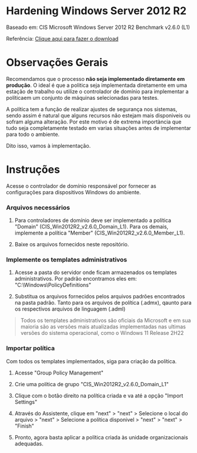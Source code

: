 # Hardening Windows Server 2012 R2

Baseado em: CIS Microsoft Windows Server 2012 R2 Benchmark v2.6.0 (L1)

Referência: [Clique aqui para fazer o download](https://learn.cisecurity.org/l/799323/2022-05-31/28qr9d?_gl=1*1p0lrz2*_ga*MTMwODQ3NDM5OS4xNjkyMTA3MTYx*_ga_N70Z2MKMD7*MTY5ODE1NjcxMi4xNi4xLjE2OTgxNTgxODAuNjAuMC4w*_ga_ZQVR7NM9HJ*MTY5ODE1NjcxMi4xNi4xLjE2OTgxNTgxODAuMC4wLjA.)

# Observações Gerais

Recomendamos que o processo **não seja implementado diretamente em produção**. O ideal é que a politica seja implementada diretamente em uma estação de trabalho ou utilize o controlador de domínio para implementar a políticaem um conjunto de máquinas selecionadas para testes.

A política tem a função de realizar ajustes de segurança nos sistemas, sendo assim é natural que alguns recursos não estejam mais disponiveis ou sofram alguma alteração. Por este motivo é de extrema importància que tudo seja completamente testado em varias situações antes de implementar para todo o ambiente.

Dito isso, vamos à implementação.

# Instruções

Acesse o controlador de domínio responsável por fornecer as configurações para dispositivos Windows do ambiente.

### Arquivos necessários

1. Para controladores de domínio deve ser implementado a política "Domain" (CIS_Win2012R2_v2.6.0_Domain_L1). Para os demais, implemente a política "Member" (CIS_Win2012R2_v2.6.0_Member_L1).

2. Baixe os arquivos fornecidos neste repositório.

### Implemente os templates administrativos

1. Acesse a pasta do servidor onde ficam armazenados os templates administrativos. Por padrão encontramos eles em: "C:\Windows\PolicyDefinitions"

2. Substitua os arquivos fornecidos pelos arquivos padrões encontrados na pasta padrão. Tanto para os arquivos de política (.admx), qaunto para os respectivos arquivos de linguagem (.adml)

> Todos os templates administrativos são oficiais da Microsoft e em sua maioria são as versões mais atualizadas implementadas nas ultimas versões do sistema operacional, como o Windows 11 Release 2H22

### Importar política

Com todos os templates implementados, siga para criação da política.

1. Acesse "Group Policy Management"

2. Crie uma política de grupo "CIS_Win2012R2_v2.6.0_Domain_L1"

3. Clique com o botão direito na política criada e va até a opção "Import Settings"

4. Através do Assistente, clique em "next" > "next" > Selecione o local do arquivo > "next" > Selecione a política disponivel > "next" > "next" > "Finish"

5. Pronto, agora basta aplicar a política criada às unidade organizacionais adequadas.

